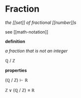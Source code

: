 # Fraction

_the [[set]] of fractional [[number]]s_

see [[math-notation]]

**definition**

_a fraction that is not an integer_

$\mathbb Q\ /\ \mathbb Z$

**properties**

$(\mathbb Q\ /\ \mathbb Z) \vdash \mathbb R$

$\mathbb Z \lor (\mathbb Q \mathbb\ /\ \mathbb Z) \equiv \mathbb R$
